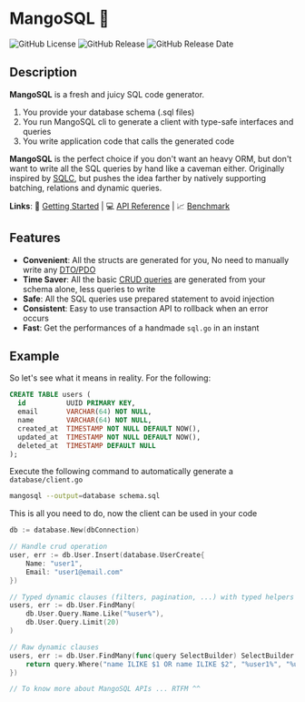 # MangoSQL 🥭

![GitHub License](https://img.shields.io/github/license/kefniark/mango-sql)
![GitHub Release](https://img.shields.io/github/v/release/kefniark/mango-sql)
![GitHub Release Date](https://img.shields.io/github/release-date/kefniark/mango-sql)

## Description

**MangoSQL** is a fresh and juicy SQL code generator.

1. You provide your database schema (.sql files)
2. You run MangoSQL cli to generate a client with type-safe interfaces and queries
3. You write application code that calls the generated code

**MangoSQL** is the perfect choice if you don't want an heavy ORM, but don't want to write all the SQL queries by hand like a caveman either.
Originally inspired by [SQLC](https://github.com/sqlc-dev/sqlc), but pushes the idea farther by natively supporting batching, relations and dynamic queries.

**Links**:
🚀 [Getting Started](https://kefniark.github.io/mango-sql/getting-started/) | 💻 [API Reference](https://kefniark.github.io/mango-sql/api/mutations.html) | 📈 [Benchmark](https://kefniark.github.io/mango-sql/bench/bench.html)

## Features

* **Convenient**: All the structs are generated for you, No need to manually write any [DTO/PDO](https://en.wikipedia.org/wiki/Data_transfer_object)
* **Time Saver**: All the basic [CRUD queries](https://en.wikipedia.org/wiki/Create,_read,_update_and_delete) are generated from your schema alone, less queries to write
* **Safe**: All the SQL queries use prepared statement to avoid injection
* **Consistent**: Easy to use transaction API to rollback when an error occurs
* **Fast**: Get the performances of a handmade `sql.go` in an instant


## Example 

So let's see what it means in reality. For the following:
```sql
CREATE TABLE users (
  id          UUID PRIMARY KEY,
  email       VARCHAR(64) NOT NULL,
  name        VARCHAR(64) NOT NULL,
  created_at  TIMESTAMP NOT NULL DEFAULT NOW(),
  updated_at  TIMESTAMP NOT NULL DEFAULT NOW(),
  deleted_at  TIMESTAMP DEFAULT NULL
);
```

Execute the following command to automatically generate a `database/client.go`
```sh
mangosql --output=database schema.sql
```

This is all you need to do, now the client can be used in your code
```go
db := database.New(dbConnection)

// Handle crud operation
user, err := db.User.Insert(database.UserCreate{
    Name: "user1",
    Email: "user1@email.com"
})

// Typed dynamic clauses (filters, pagination, ...) with typed helpers
users, err := db.User.FindMany(
    db.User.Query.Name.Like("%user%"),
    db.User.Query.Limit(20)
)

// Raw dynamic clauses
users, err := db.User.FindMany(func(query SelectBuilder) SelectBuilder {
	return query.Where("name ILIKE $1 OR name ILIKE $2", "%user1%", "%user2%")
})

// To know more about MangoSQL APIs ... RTFM ^^

```
